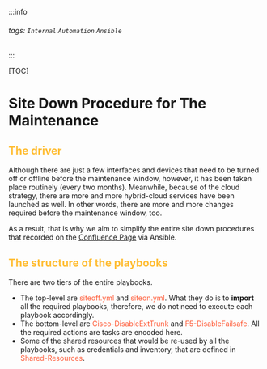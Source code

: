 :::info
###### tags: `Internal` `Automation` `Ansible`
:::

<style>
.fontColor {
  color: #FF5733;
}
.fontColor2 {
  color: #CC66FF;
}
.fontColorH2 {
  color: #FFBD33
}
.fontColorH3{
  color: #FF338A
}
.fontFace {
  font-weight: Bold;
  font-style: Italic;
}
</style>

[TOC]

# Site Down Procedure for The Maintenance

## <span class="fontColorH2">The driver</span>

Although there are just a few interfaces and devices that need to be turned off or offline before the maintenance window, however, it has been taken place routinely (every two months). Meanwhile, because of the cloud strategy, there are more and more hybrid-cloud services have been launched as well. In other words, there are more and more changes required before the maintenance window, too.

As a result, that is why we aim to simplify the entire site down procedures that recorded on the [Confluence Page](https://bigasia.atlassian.net/wiki/spaces/RCIC/pages/138513193/Site+down+procedure+for+the+maintenance) via Ansible.

## <span class="fontColorH2">The structure of the playbooks </span>

There are two tiers of the entire playbooks.
* The top-level are <span class=fontColor>siteoff.yml</span> and <span class=fontColor>siteon.yml</span>. What they do is to <b>import</b> all the required playbooks, therefore, we do not need to execute each playbook accordingly.
* The bottom-level are <span class=fontColor>Cisco-DisableExtTrunk</span> and <span class=fontColor>F5-DisableFailsafe</span>. All the required actions are tasks are encoded here.
* Some of the shared resources that would be re-used by all the playbooks, such as credentials and inventory, that are defined in <span class=fontColor>Shared-Resources</span>.
